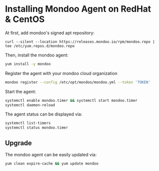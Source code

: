 # Installing Mondoo Agent on RedHat & CentOS

At first, add mondoo's signed apt repository:

```
curl --silent --location https://releases.mondoo.io/rpm/mondoo.repo | tee /etc/yum.repos.d/mondoo.repo
```

Then, install the mondoo agent:

```bash
yum install -y mondoo
```

Register the agent with your mondoo cloud organization

```bash
mondoo register --config /etc/opt/mondoo/mondoo.yml --token 'TOKEN'
```

Start the agent:

```bash
systemctl enable mondoo.timer && systemctl start mondoo.timer
systemctl daemon-reload
```

The agent status can be displayed via:

```bash
systemctl list-timers
systemctl status mondoo.timer
```


## Upgrade

The mondoo agent can be easily updated via:

```bash
yum clean expire-cache && yum update mondoo
```